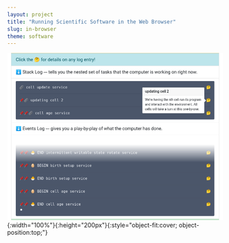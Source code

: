 ```yaml
---
layout: project
title: "Running Scientific Software in the Web Browser"
slug: in-browser
theme: software
---
```


![](/resources/cover-in-browser.png){:width="100%"}{:height="200px"}{:style="object-fit:cover; object-position:top;"}
